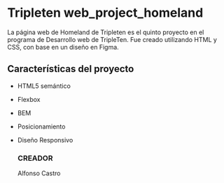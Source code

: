 
# Tripleten web_project_homeland

La página web de Homeland de Tripleten es el quinto proyecto en el programa de Desarrollo web de TripleTen. Fue creado utilizando HTML y CSS, con base en un diseño en Figma.

## Características del proyecto

- HTML5 semántico
- Flexbox
- BEM
- Posicionamiento
- Diseño Responsivo
  
  ### CREADOR
  Alfonso Castro





